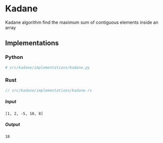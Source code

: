 # Kadane
Kadane algorithm find the maximum sum of contiguous elements inside an array

## Implementations
### Python
```python
# src/kadane/implementations/kadane.py
```

### Rust
```rust
// src/kadane/implementations/kadane.rs
```

##### Input
```
[1, 2, -5, 10, 8]
```

##### Output
```
18
```
